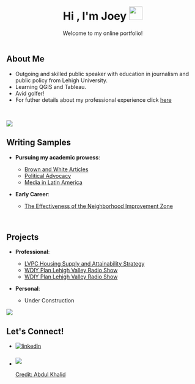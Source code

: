 <h1 align="center"><b>Hi , I'm Joey </b><img src="https://media.giphy.com/media/hvRJCLFzcasrR4ia7z/giphy.gif" width="35"></h1>
<!--  -->
<p align="center">Welcome to my online portfolio! 
<br>
<br>


## About Me

- Outgoing and skilled public speaker with education in journalism and public policy from Lehigh University.
- Learning QGIS and Tableau. 
- Avid golfer! 
- For futher details about my professional experience click [here](https://docs.google.com/document/d/e/2PACX-1vRGIZQFLIRe9USKOFvUnBl4G4P3v9MQz85ChKTRfCtlKIL5qEJDqngoZzkjtSxvYq0gE6D5vptzqPFB/pub)
<br>

<img src="https://user-images.githubusercontent.com/73097560/115834477-dbab4500-a447-11eb-908a-139a6edaec5c.gif"><br>

## Writing Samples</b>
- **Pursuing my academic prowess**:
    - [Brown and White Articles](https://thebrownandwhite.com/?s=Joey+Dotta)
    - [Political Advocacy](https://www.ubilabnetwork.org/blog/ubi-in-america)
    - [Media in Latin America](https://docs.google.com/document/d/e/2PACX-1vQtOy69MWrJxg_v2ihJyRORon3kzaqB02us2HkU5Y93eOjjmclzGnchz1E4ZpEWin1vAZK5rSDxiEXu/pub)

- **Early Career**:
    - [The Effectiveness of the Neighborhood Improvement Zone](https://allentownniz.com/2024/05/15/the-effectiveness-of-the-neighborhood-improvement-zone/)
<br>

## Projects</b>
- **Professional**:
    - [LVPC Housing Supply and Attainability Strategy](https://arcg.is/1fzqKz0)
    - [WDIY Plan Lehigh Valley Radio Show](https://www.wdiy.org/show/plan-lehigh-valley/2023-09-05/development-booms-housing-types-and-civil-dialogue-with-lvpcs-joey-dotta-plan-lehigh-valley)
    - [WDIY Plan Lehigh Valley Radio Show](https://www.wdiy.org/show/plan-lehigh-valley/2023-09-05/development-booms-housing-types-and-civil-dialogue-with-lvpcs-joey-dotta-plan-lehigh-valley) 

- **Personal**:
    - Under Construction

<img src="https://user-images.githubusercontent.com/73097560/115834477-dbab4500-a447-11eb-908a-139a6edaec5c.gif"><br>


## Let's Connect!
<div align='left'>

<ul>

<li>
<a href="https://www.linkedin.com/in/joseph-dotta/" target="_blank">
<img src="https://img.shields.io/badge/linkedin:  JoeyDotta-%2300acee.svg?color=405DE6&style=for-the-badge&logo=linkedin&logoColor=white" alt=linkedin style="margin-bottom: 5px;"/>
</a>
</li>

<br>

<li>
<a href="mailto:dottajoey@gmail.com" target="_blank">
<img src="https://img.shields.io/badge/gmail:  DottaJoey-%23EA4335.svg?style=for-the-badge&logo=gmail&logoColor=white" t=mail style="margin-bottom: 5px;" />

<br>

Credit: [Abdul Khalid](https://github.com/0xabdulkhalid)
